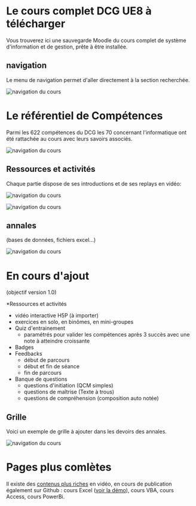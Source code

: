# Le cours complet DCG UE8 à télécharger

Vous trouverez ici une sauvegarde Moodle du cours complet de système d'information et de gestion, prête à être installée.

## navigation

Le menu de navigation permet d'aller directement à la section recherchée.

![navigation du cours](./xtras/cc01.png)

# Le référentiel de Compétences

Parmi les 622 compétences du DCG les 70 concernant l'informatique ont été rattachée au cours avec leurs savoirs associés.

![navigation du cours](../referentiels/competences-moodle.png)

## Ressources et activités

Chaque partie dispose de ses introductions et de ses replays en vidéo:

![navigation du cours](./xtras/cc02.png)

![navigation du cours](./xtras/cc03.png)

## annales 

(bases de données, fichiers excel...)

![navigation du cours](./xtras/cc06.png)


# En cours d'ajout
(objectif version 1.0)

*Ressources et activités
  * vidéo interactive H5P (à importer)
  * exercices en solo, en binômes, en mini-groupes
* Quiz d'entrainement
  * paramétrés pour valider les compétences après 3 succès avec une note à atteindre croissante
* Badges
* Feedbacks
  * début de parcours
  * début et fin de séance
  * fin de parcours
* Banque de questions
  * questions d'initiation (QCM simples)
  * questions de maîtrise (Texte à trous)
  * questions de compréhension (composition auto notée)
  
## Grille

Voici un exemple de grille à ajouter dans les devoirs des annales.

![navigation du cours](./xtras/grille2.png)
  
# Pages plus comlètes

Il existe des [contenus plus riches](https://github.com/fxpar/Cours) en vidéo, en cours de publication également sur Github : cours Excel ([voir la démo](https://www.edu.ep2b.fr/course/view.php?id=6)), cours VBA, cours Access, cours PowerBi.